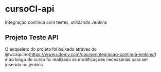 # cursoCI-api
  Integração contínua com testes, utilizando Jenkins

## Projeto Teste API
  O esqueleto do projeto foi baixado atráves do @wcaquino(https://www.udemy.com/course/integracao-continua-jenkins/) e ao longo do curso foi realizado as modificações necessárias para ser inserido no jenkins.
